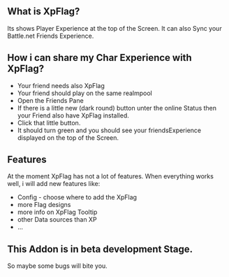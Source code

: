 ## What is XpFlag?
Its shows Player Experience at the top of the Screen. It can also Sync your Battle.net Friends Experience. 

## How i can share my Char Experience with XpFlag?
  * Your friend needs also XpFlag
  * Your friend should play on the same realmpool
  * Open the Friends Pane
  * If there is a little new (dark round) button unter the online Status then your Friend also have XpFlag installed.
  * Click that little button.
  * It should turn green and you should see your friendsExperience displayed on the top of the Screen.

## Features
At the moment XpFlag has not a lot of features. When everything works well, i will add new features like:

  * Config - choose where to add the XpFlag
  * more Flag designs
  * more info on XpFlag Tooltip
  * other Data sources than XP
  * ...

## This Addon is in beta development Stage.
So maybe some bugs will bite you.
